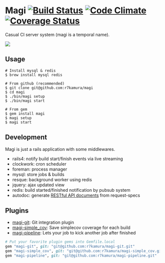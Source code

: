 # Magi [![Build Status](https://travis-ci.org/r7kamura/magi.png?branch=master)](https://travis-ci.org/r7kamura/magi) [![Code Climate](https://codeclimate.com/github/r7kamura/magi.png)](https://codeclimate.com/github/r7kamura/magi) [![Coverage Status](https://coveralls.io/repos/r7kamura/magi/badge.png)](https://coveralls.io/r/r7kamura/magi)
Casual CI server system (magi is a temporal name).

![](http://gifzo.net/f2zmQFtkzv.gif)

## Usage
```
# Install mysql & redis
$ brew install mysql redis

# From github (recommended)
$ git clone git@github.com:r7kamura/magi
$ cd magi
$ ./bin/magi setup
$ ./bin/magi start

# From gem
$ gem install magi
$ magi setup
$ magi start
```

## Development
Magi is just a rails application with some middlewares.

* rails4: notify build start/finish events via live streaming
* clockwork: cron scheduler
* foreman: process manager
* mysql: store jobs & builds
* resque: background worker using redis
* jquery: ajax updated view
* redis: build started/finished notification by pubsub system
* autodoc: generate [RESTful API documents](https://github.com/r7kamura/magi/blob/master/doc) from request-specs

## Plugins
* [magi-git](https://github.com/r7kamura/magi-git): Git integration plugin
* [magi-simple_cov](https://github.com/r7kamura/magi-simple_cov): Save simplecov coverage for each build
* [magi-pipeline](https://github.com/r7kamura/magi-pipeline): Lets your job to kick another job after finished

```ruby
# Put your favorite plugin gems into Gemfile.local
gem "magi-git", git: "git@github.com:r7kamura/magi-git.git"
gem "magi-simple_cov", git: "git@github.com:r7kamura/magi-simple_cov.git"
gem "magi-pipeline", git: "git@github.com:r7kamura/magi-pipeline.git"
```
